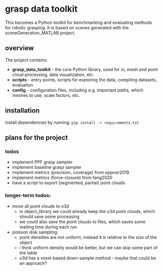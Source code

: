 # grasp data toolkit

This becomes a Python toolkit for benchmarking and evaluating methods for robotic grasping.
It is based on scenes generated with the sceneGeneration_MATLAB project.

## overview

The project contains:
- **grasp_data_toolkit** - the core Python library, used for io, mesh and point cloud processing, data visualization, etc.
- **scripts** - entry points, scripts for exploring the data, compiling datasets, evaluation
- **config** - configuration files, including e.g. important paths, which meshes to use, scale factors, etc.

## installation

install dependencies by running:
``
pip install -r requirements.txt
``

## plans for the project
### todos
- implement PPF grasp sampler
- implement baseline grasp sampler
- implement metrics (precision, coverage) from eppner2019
- implement metrics (force-closure) from fang2020
- have a script to export (segmented, partial) point clouds

### longer-term todos:
- move all point clouds to o3d
    - in object_library we could already keep the o3d point clouds, which should save some processing
    - we could also save the point clouds to files, which saves some waiting time during each run
- poisson disk sampling:
    - point densities are not uniform, instead it is relative to the size of the object
    - i think uniform density would be better, but we can skip some part of the table
    - o3d has a voxel-based down-sample method - maybe that could be an approach?
